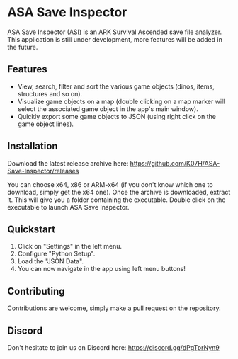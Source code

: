 # ASA Save Inspector
ASA Save Inspector (ASI) is an ARK Survival Ascended save file analyzer.
This application is still under development, more features will be added in the future.

## Features
- View, search, filter and sort the various game objects (dinos, items, structures and so on).
- Visualize game objects on a map (double clicking on a map marker will select the associated game object in the app's main window).
- Quickly export some game objects to JSON (using right click on the game object lines).

## Installation
Download the latest release archive here: https://github.com/K07H/ASA-Save-Inspector/releases

You can choose x64, x86 or ARM-x64 (if you don't know which one to download, simply get the x64 one).
Once the archive is downloaded, extract it. This will give you a folder containing the executable.
Double click on the executable to launch ASA Save Inspector.

## Quickstart
1. Click on "Settings" in the left menu.
2. Configure "Python Setup".
3. Load the "JSON Data".
4. You can now navigate in the app using left menu buttons!

## Contributing
Contributions are welcome, simply make a pull request on the repository.

## Discord
Don't hesitate to join us on Discord here: https://discord.gg/dPgTprNyn9
